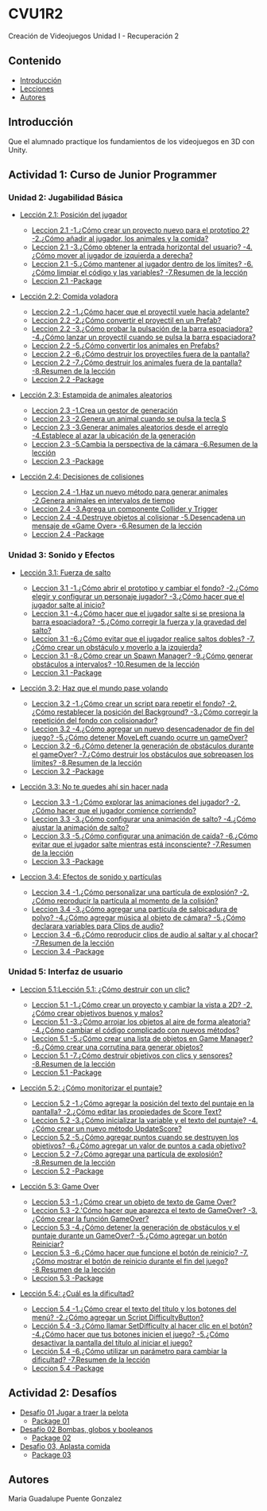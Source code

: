# CVU1R2
Creación de Videojuegos Unidad I - Recuperación 2 

## Contenido 
- [Introducción](#introducción)
- [Lecciones](#Lecciones)
- [Autores](#autores)


## Introducción
Que el alumnado practique los fundamientos de los videojuegos en 3D con Unity.


## Actividad 1: Curso de Junior Programmer

### Unidad 2: Jugabilidad Básica 

* [Lección 2.1: Posición del jugador](https://learn.unity.com/tutorial/leccion-2-1-posicion-del-jugador?uv=2020.3&courseId=60d0da1bedbc2a18f70e45e4&projectId=60d0e5e5edbc2a27b2d6d877) <br>
    * [Leccion 2.1 -1.¿Cómo crear un proyecto nuevo para el prototipo 2? -2.¿Cómo añadir al jugador, los animales y la comida?](https://drive.google.com/file/d/1cmn8UtwWGGrP_1mcXWLDVxXsc_vj3PM-/view?usp=drive_link)<br> 
    * [Leccion 2.1 -3.¿Cómo obtener la entrada horizontal del usuario? -4.¿Cómo mover al jugador de izquierda a derecha?](https://drive.google.com/file/d/1LNpJGZLgQocAfR27sFs9s6TEme5gUZcX/view?usp=drive_link)<br> 
    * [Leccion 2.1 -5.¿Cómo mantener al jugador dentro de los límites? -6.¿Cómo limpiar el código y las variables? -7.Resumen de la lección](https://drive.google.com/file/d/1wAVn0TvxHbnmOvwuyXdXHcjj5-DlvkFZ/view?usp=drive_link)<br>
    * [Leccion 2.1 -Package](https://github.com/Puenteg/CVU1R2/blob/main/Prototype2-Leccion%202.1.unitypackage)<br> 
     
    
* [Lección 2.2: Comida voladora](https://learn.unity.com/tutorial/leccion-2-2-comida-voladora?uv=2020.3&courseId=60d0da1bedbc2a18f70e45e4&projectId=60d0e5e5edbc2a27b2d6d877) <br> 
    * [Leccion 2.2 -1.¿Cómo hacer que el proyectil vuele hacia adelante?](https://drive.google.com/file/d/1IMstAO_Aoe9KqayPc6r4EpsozErXgsft/view?usp=sharing) <br> 
    * [Leccion 2.2 -2.¿Cómo convertir el proyectil en un Prefab?](https://drive.google.com/file/d/1v6ZWBrgZi84qeCsIohv6SX5YPGBmNNOF/view?usp=sharing) <br> 
    * [Leccion 2.2 -3.¿Cómo probar la pulsación de la barra espaciadora? -4.¿Cómo lanzar un proyectil cuando se pulsa la barra espaciadora?](https://drive.google.com/file/d/1bnPUwkmYPJVg79xVTByNUCJj4hTQpKNq/view?usp=sharing) <br> 
    * [Leccion 2.2 -5.¿Cómo convertir los animales en Prefabs?](https://drive.google.com/file/d/1rx9z32InPQ7s-ERLtGaIu3WoFVTsIeHj/view?usp=sharing) <br> 
    * [Leccion 2.2 -6.¿Cómo destruir los proyectiles fuera de la pantalla?](https://drive.google.com/file/d/11tnmzDOrSggZYmI5OZkGsgRGTZ0pH3S-/view?usp=sharing) <br> 
    * [Leccion 2.2 -7.¿Cómo destruir los animales fuera de la pantalla? -8.Resumen de la lección](https://drive.google.com/file/d/1f92oXavIxh6-VvIE-Yf6RdbwHfrmVGgM/view?usp=sharing) <br>
    * [Leccion 2.2 -Package](https://github.com/Puenteg/CVU1R2/blob/main/Leccion%202.unitypackage) <br> 
 
* [Lección 2.3: Estampida de animales aleatorios](https://learn.unity.com/tutorial/leccion-2-3-estampida-de-animales-aleatorios?uv=2020.3&courseId=60d0da1bedbc2a18f70e45e4&projectId=60d0e5e5edbc2a27b2d6d877) <br> 
    * [Leccion 2.3 -1.Crea un gestor de generación](https://drive.google.com/file/d/1zx8P8wcPaZs99OVB5LmsQGjj-1sMSUYc/view?usp=sharing)  <br>
    * [Leccion 2.3 -2.Genera un animal cuando se pulsa la tecla S](https://drive.google.com/file/d/1FDZU_vWFaoezU16iQjWdGgOdwjJS0MUG/view?usp=sharing)  <br>
    * [Leccion 2.3 -3.Generar animales aleatorios desde el arreglo -4.Establece al azar la ubicación de la generación](https://drive.google.com/file/d/1BdbHyRbbswMK8WbDq07nz2f-FKtXUZ1V/view?usp=sharing)  <br>
    * [Leccion 2.3 -5.Cambia la perspectiva de la cámara -6.Resumen de la lección](https://drive.google.com/file/d/1P4wbI-2j83rdvhalU5ZWFT3bUwzHJW7d/view?usp=sharing)  <br>
    * [Leccion 2.3 -Package](https://github.com/Puenteg/CVU1R2/blob/main/Leccion%202.unitypackage)  <br>

* [Lección 2.4: Decisiones de colisiones](https://learn.unity.com/tutorial/leccion-2-4-decisiones-de-colisiones?uv=2020.3&courseId=60d0da1bedbc2a18f70e45e4&projectId=60d0e5e5edbc2a27b2d6d877) <br> 
    * [Leccion 2.4 -1.Haz un nuevo método para generar animales -2.Genera animales en intervalos de tiempo](https://drive.google.com/file/d/1hrPKJeLcfYCbgwUh15mFhOIVBJqm5CsJ/view?usp=sharing) <br>
    * [Leccion 2.4 -3.Agrega un componente Collider y Trigger](https://drive.google.com/file/d/1EFoI9bkskA6nqfGXDjqGgB-6JufrJFyE/view?usp=sharing) <br>
    * [Leccion 2.4 -4.Destruye objetos al colisionar -5.Desencadena un mensaje de «Game Over» -6.Resumen de la lección](https://drive.google.com/file/d/1N_iZq3rYVsJcUbLRmlZe3M0DniSePGfM/view?usp=sharing)  <br>
  * [Leccion 2.4 -Package](https://github.com/Puenteg/CVU1R2/blob/main/Leccion%202.unitypackage)  <br>

### Unidad 3: Sonido y Efectos

* [Lección 3.1: Fuerza de salto](https://learn.unity.com/tutorial/leccion-3-1-fuerza-de-salto?uv=2020.3&courseId=60d0da1bedbc2a18f70e45e4&projectId=60d0e613edbc2a36bd9d0321)  <br>
    * [Leccion 3.1 -1.¿Cómo abrir el prototipo y cambiar el fondo? -2.¿Cómo elegir y configurar un personaje jugador? -3.¿Cómo hacer que el jugador salte al inicio?](https://drive.google.com/file/d/1M9oVq9I9kNfUAnCf_8dl23dOwaNkRQ7y/view?usp=sharing)  <br>
    * [Leccion 3.1 -4.¿Cómo hacer que el jugador salte si se presiona la barra espaciadora? -5.¿Cómo corregir la fuerza y la gravedad del salto?](https://drive.google.com/file/d/13_bqF9MisG8g76r1h_-Ud62DcNdiqzhk/view?usp=sharing)  <br>
    * [Leccion 3.1 -6.¿Cómo evitar que el jugador realice saltos dobles? -7.¿Cómo crear un obstáculo y moverlo a la izquierda?](https://drive.google.com/file/d/1Qwa1r6mlT4_k-H0qj3g20tcvmPKL-wOs/view?usp=sharing)  <br>
    * [Leccion 3.1 -8.¿Cómo crear un Spawn Manager? -9.¿Cómo generar obstáculos a intervalos? -10.Resumen de la lección](https://drive.google.com/file/d/1m7MWEudSbaKBhdhGTIFgVdD1UuDL3XB9/view?usp=sharing)  <br>
    * [Leccion 3.1 -Package](https://github.com/Puenteg/CVU1R2/blob/main/Prototype_3-Leccion%203.1.unitypackage)  <br>

* [Lección 3.2: Haz que el mundo pase volando](https://learn.unity.com/tutorial/leccion-3-2-haz-que-el-mundo-pase-volando?uv=2020.3&courseId=60d0da1bedbc2a18f70e45e4&projectId=60d0e613edbc2a36bd9d0321)  <br>
    * [Leccion 3.2 -1.¿Cómo crear un script para repetir el fondo? -2.¿Cómo restablecer la posición del Background? -3.¿Cómo corregir la repetición del fondo con colisionador?](https://drive.google.com/file/d/1YCjjg60XW_2CSvbNma79d7bzr9RLJAMD/view?usp=sharing)  <br>
    * [Leccion 3.2 -4.¿Cómo agregar un nuevo desencadenador de fin del juego? -5.¿Cómo detener MoveLeft cuando ocurre un gameOver?](https://drive.google.com/file/d/1fGk1JECJS15D5DVjjvVW-fMVySGlasWE/view?usp=sharing)  <br>
    * [Leccion 3.2 -6.¿Cómo detener la generación de obstáculos durante el gameOver? -7.¿Cómo destruir los obstáculos que sobrepasen los límites? -8.Resumen de la lección](https://drive.google.com/file/d/1hx93axkEKtbdoZeC6I21gaDbbiVenmBU/view?usp=sharing)  <br>
    * [Leccion 3.2 -Package](https://github.com/Puenteg/CVU1R2/blob/main/Prototype_3-Leccion%203.2.unitypackage)

* [Lección 3.3: No te quedes ahí sin hacer nada](https://learn.unity.com/tutorial/leccion-3-3-no-te-quedes-ahi-sin-hacer-nada?uv=2020.3&courseId=60d0da1bedbc2a18f70e45e4&projectId=60d0e613edbc2a36bd9d0321)  <br>
    * [Leccion 3.3 -1.¿Cómo explorar las animaciones del jugador? -2.¿Cómo hacer que el jugador comience corriendo?](https://drive.google.com/file/d/190fIpaQyL-a3yerxAk11HvD4aRqFPyef/view?usp=sharing)
    * [Leccion 3.3 -3.¿Cómo configurar una animación de salto? -4.¿Cómo ajustar la animación de salto?](https://drive.google.com/file/d/109TIC9ow6_PCgHVCdpCz_HrnE6XmipoI/view?usp=sharing)
    * [Leccion 3.3 -5.¿Cómo configurar una animación de caída? -6.¿Cómo evitar que el jugador salte mientras está inconsciente? -7.Resumen de la lección](https://drive.google.com/file/d/1NfGxAxG0xfrukxyUAcs_aV1mbk3a4i3-/view?usp=sharing)
    * [Leccion 3.3 -Package](https://github.com/Puenteg/CVU1R2/blob/main/Prototype_3-Leccion%203.3.unitypackage)  <br>

* [Leccion 3.4: Efectos de sonido y partículas](https://learn.unity.com/tutorial/leccion-3-4-efectos-de-sonido-y-particulas?uv=2020.3&courseId=60d0da1bedbc2a18f70e45e4&projectId=60d0e613edbc2a36bd9d0321)  <br>
    * [Leccion 3.4 -1.¿Cómo personalizar una partícula de explosión? -2.¿Cómo reproducir la partícula al momento de la colisión?](https://drive.google.com/file/d/1tIRXUJFOGn1ISCH6_tOBtAplw3XV-47R/view?usp=sharing)  <br>
    * [Leccion 3.4 -3.¿Cómo agregar una partícula de salpicadura de polvo? -4.¿Cómo agregar música al objeto de cámara? -5.¿Cómo declarara variables para Clips de audio?](https://drive.google.com/file/d/1dY_Dgqkaz_334BQmoj22fXs1AEunCeGY/view?usp=sharing)  <br>
    * [Leccion 3.4 -6.¿Cómo reproducir clips de audio al saltar y al chocar? -7.Resumen de la lección](https://drive.google.com/file/d/11i46osBYv6KjSSnbnBCp7FD6pFqWh586/view?usp=sharing)  <br>
    * [Leccion 3.4 -Package](https://github.com/Puenteg/CVU1R2/blob/main/Prototype_3%20-%20Leccion%203-4.unitypackage)

### Unidad 5: Interfaz de usuario
* [Leccion 5.1:Lección 5.1: ¿Cómo destruir con un clic?](https://learn.unity.com/tutorial/leccion-5-1-como-destruir-con-un-clic?uv=2020.3&courseId=60d0da1bedbc2a18f70e45e4&projectId=60d0e682edbc2a36bdb06d7f)  <br>
    * [Leccion 5.1 -1.¿Cómo crear un proyecto y cambiar la vista a 2D? -2.¿Cómo crear objetivos buenos y malos?](https://drive.google.com/file/d/1sVfXA_OmsbADj_lLrI4Cmo45wniaz8YJ/view?usp=sharing)  <br>
    * [Leccion 5.1 -3.¿Cómo arrojar los objetos al aire de forma aleatoria? -4.¿Cómo cambiar el código complicado con nuevos métodos?](https://drive.google.com/file/d/1PgL_vhOhKj_jrxa3nU05Tgko-dkTztsE/view?usp=sharing)  <br>
    * [Leccion 5.1 -5.¿Cómo crear una lista de objetos en Game Manager? -6.¿Cómo crear una corrutina para generar objetos?](https://drive.google.com/file/d/1MQv_hqW_jaH1AcJPiYopom6qZFkxnmHw/view?usp=sharing)  <br>
    * [Leccion 5.1 -7.¿Cómo destruir objetivos con clics y sensores? -8.Resumen de la lección ](https://drive.google.com/file/d/1jvS_ipsbxeKUKvnbp7-hY4TR4sKMt7Qp/view?usp=sharing)  <br>
    * [Leccion 5.1 -Package](https://github.com/Puenteg/CVU1R2/blob/main/Prototype_5%20-%20Leccion%205-1.unitypackage)  <br>
 
* [Lección 5.2: ¿Cómo monitorizar el puntaje?](https://learn.unity.com/tutorial/leccion-5-2-como-monitorizar-el-puntaje?uv=2020.3&courseId=60d0da1bedbc2a18f70e45e4&projectId=60d0e682edbc2a36bdb06d7f)  <br>
    * [Leccion 5.2 -1.¿Cómo agregar la posición del texto del puntaje en la pantalla? -2.¿Cómo editar las propiedades de Score Text?](https://drive.google.com/file/d/1PtYu5pnot6Io4rK22wR0LE6IjKpngkTR/view?usp=sharing)  <br>
    * [Leccion 5.2 -3.¿Cómo inicializar la variable y el texto del puntaje? -4.¿Cómo crear un nuevo método UpdateScore?](https://drive.google.com/file/d/1JBgxcPNdze-IZneuoLiyj5TYJNZYflbd/view?usp=sharing)  <br>
    * [Leccion 5.2 -5.¿Cómo agregar puntos cuando se destruyen los objetivos? -6.¿Cómo agregar un valor de puntos a cada objetivo?](https://drive.google.com/file/d/1tQKqKlviplDAWkCvvbQ-6xzFerB1W9t6/view?usp=sharing)  <br>
    * [Leccion 5.2 -7.¿Cómo agregar una partícula de explosión? -8.Resumen de la lección](https://drive.google.com/file/d/1VIpXGQm_vaIIhG-Oawl_dzoqxTld8PTv/view?usp=sharing)  <br>
    * [Leccion 5.2 -Package](https://github.com/Puenteg/CVU1R2/blob/main/Prototype_5%20-Leccion%205-2.unitypackage)  <br>

* [Lección 5.3: Game Over](https://learn.unity.com/tutorial/leccion-5-3-game-over?uv=2020.3&courseId=60d0da1bedbc2a18f70e45e4&projectId=60d0e682edbc2a36bdb06d7f)  <br>
    * [Leccion 5.3 -1.¿Cómo crear un objeto de texto de Game Over?](https://drive.google.com/file/d/1-SLuLveeuldQYO97b1zFeSY9YYNL0u3S/view?usp=sharing)  <br>
    * [Leccion 5.3 -2.'Cómo hacer que aparezca el texto de GameOver? -3.¿Cómo crear la función GameOver?](https://drive.google.com/file/d/1YL-LaaSsrwYmQq9PKHOUkIpdW8XjHiRD/view?usp=sharing)  <br>
    * [Leccion 5.3 -4.¿Cómo detener la generación de obstáculos y el puntaje durante un GameOver? -5.¿Cómo agregar un botón Reiniciar?](https://drive.google.com/file/d/1RrtxHWpqEgSs4x-pupB96xnT8h2753Wk/view?usp=sharing)  <br>
    * [Leccion 5.3 -6.¿Cómo hacer que funcione el botón de reinicio? -7.¿Cómo mostrar el botón de reinicio durante el fin del juego? -8.Resumen de la lección](https://drive.google.com/file/d/1hyhBeWka18JSE8K9bF5WWCUeF-W5At5J/view?usp=sharing)  <br>
    * [Leccion 5.3 -Package](https://github.com/Puenteg/CVU1R2/blob/main/Prototype_5-%20-%20Leccion%205-3.unitypackage)  <br>
 
* [	Lección 5.4: ¿Cuál es la dificultad?](https://learn.unity.com/tutorial/leccion-5-4-cual-es-la-dificultad?uv=2020.3&courseId=60d0da1bedbc2a18f70e45e4&projectId=60d0e682edbc2a36bdb06d7f)  <br>
    * [Leccion 5.4 -1.¿Cómo crear el texto del título y los botones del menú? -2.¿Cómo agregar un Script DifficultyButton?](https://drive.google.com/file/d/1lvNmdmnKOQMppcU2ye3MqSt7035JT7FJ/view?usp=sharing)  <br>
    * [Lección 5.4 -3.¿Cómo llamar SetDifficulty al hacer clic en el botón? -4.¿Cómo hacer que tus botones inicien el juego? -5.¿Cómo desactivar la pantalla del título al iniciar el juego?](https://drive.google.com/file/d/1E71-6Mx0hsbQ-3WGk6RTaV7BhdAIOtEU/view?usp=sharing)  <br>
    * [Lección 5.4 -6.¿Cómo utilizar un parámetro para cambiar la dificultad? -7.Resumen de la lección](https://drive.google.com/file/d/1BRhRkI_c7L_6y0YHaCjtTB8WrWoPl6fZ/view?usp=sharing)  <br>
    * [Leccion 5.4 -Package](https://github.com/Puenteg/CVU1R2/blob/main/Prototype_5%20-%205.4.unitypackage)  <br>
   
## Actividad 2: Desafíos
* [Desafío 01 Jugar a traer la pelota](https://learn.unity.com/tutorial/desafio-2-jugar-a-traer-la-pelota?uv=2020.3&courseId=60d0da1bedbc2a18f70e45e4&projectId=60d0e5e5edbc2a27b2d6d877) <br>
  * [Package 01]() <br>
* [Desafío 02 Bombas, globos y booleanos](https://learn.unity.com/tutorial/desafio-3-globos-bombas-y-booleanos?uv=2020.3&courseId=60d0da1bedbc2a18f70e45e4&projectId=60d0e613edbc2a36bd9d0321) <br>
  * [Package 02]() <br>
* [Desafio 03, Aplasta comida](https://learn.unity.com/tutorial/desafio-5-aplasta-comida?uv=2020.3&courseId=60d0da1bedbc2a18f70e45e4&projectId=60d0e682edbc2a36bdb06d7f) <br>
  * [Package 03]() <br>

## Autores
Maria Guadalupe Puente Gonzalez
